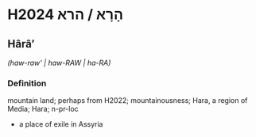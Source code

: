 # H2024 הָרָא / הרא

## Hârâʼ

_(haw-raw' | haw-RAW | ha-RA)_

### Definition

mountain land; perhaps from H2022; mountainousness; Hara, a region of Media; Hara; n-pr-loc

- a place of exile in Assyria
